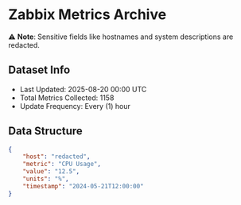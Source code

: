 # Zabbix Metrics Archive

⚠️ **Note**: Sensitive fields like hostnames and system descriptions are redacted.

## Dataset Info
- Last Updated: 2025-08-20 00:00 UTC
- Total Metrics Collected: 1158
- Update Frequency: Every (1) hour

## Data Structure
```json
{
    "host": "redacted",
    "metric": "CPU Usage",
    "value": "12.5",
    "units": "%",
    "timestamp": "2024-05-21T12:00:00"
}
```
